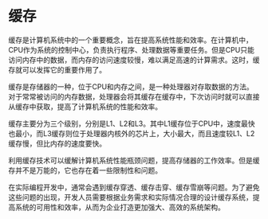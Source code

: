 # 缓存
缓存是计算机系统中的一个重要概念，旨在提高系统性能和效率。在计算机中，CPU作为系统的控制中心，负责执行程序、处理数据等重要任务。但是CPU只能访问内存中的数据，而内存的访问速度较慢，难以满足高速的计算需求。这时，缓存就可以发挥它的重要作用了。

缓存是存储器的一种，位于CPU和内存之间，是一种处理器对存取数据的方法。对于常常被访问的内存数据，处理器会将其缓存在缓存中，下次访问时就可以直接从缓存中获取，提高了计算机系统的性能和效率。

缓存主要分为三个级别，分别是L1、L2和L3。其中L1缓存位于CPU中，速度最快也最小，而L3缓存则位于处理器内核外的芯片上，大小最大，而且速度较L1、L2缓存慢，但比内存的速度要快。

利用缓存技术可以缓解计算机系统性能瓶颈问题，提高存储器的工作效率。但是缓存并不是万能的，它也存在着一些限制性和问题。

在实际编程开发中，通常会遇到缓存穿透、缓存击穿、缓存雪崩等问题。为了避免这些问题的出现，开发人员需要根据业务需求和实际情况合理的设计缓存系统，提高系统的可用性和效率，从而为企业打造更加强大、高效的系统架构。

